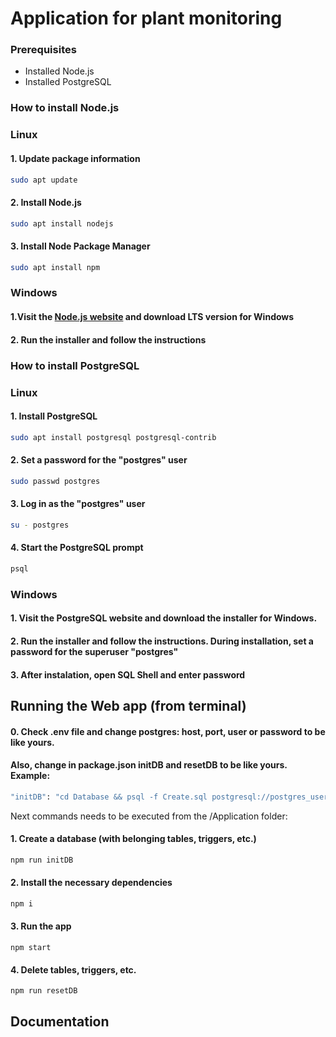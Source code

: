 # Application for plant monitoring

### Prerequisites

- Installed Node.js
- Installed PostgreSQL

### How to install Node.js

### Linux

#### 1. Update package information
```bash
sudo apt update
```

#### 2. Install Node.js
```bash
sudo apt install nodejs
```

#### 3. Install Node Package Manager
```bash
sudo apt install npm
```

### Windows

#### 1.Visit the [Node.js website](https://nodejs.org/en) and download LTS version for Windows

#### 2. Run the installer and follow the instructions

### How to install PostgreSQL

### Linux

#### 1. Install PostgreSQL
```bash
sudo apt install postgresql postgresql-contrib
```

#### 2. Set a password for the "postgres" user
```bash
sudo passwd postgres
```
#### 3. Log in as the "postgres" user
```bash
su - postgres
```

#### 4. Start the PostgreSQL prompt
```bash
psql
```

### Windows

#### 1. Visit the PostgreSQL website and download the installer for Windows.

#### 2. Run the installer and follow the instructions. During installation, set a password for the superuser "postgres"

#### 3. After instalation, open SQL Shell and enter password



## Running the Web app (from terminal)

#### 0. Check .env file and change postgres: host, port, user or password to be like yours.
#### Also, change in package.json initDB and resetDB to be like yours. Example:
```bash
"initDB": "cd Database && psql -f Create.sql postgresql://postgres_user:password_for_postgres_user@host"
```
Next commands needs to be executed from the /Application folder:

#### 1. Create a database (with belonging tables, triggers, etc.)
```bash
npm run initDB
```

#### 2. Install the necessary dependencies
```bash
npm i
```

#### 3. Run the app 
```
npm start
```

#### 4. Delete tables, triggers, etc.
```bash
npm run resetDB
```


## Documentation

